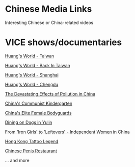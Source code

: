 # Chinese Media Links

Interesting Chinese or China-related videos

# VICE shows/documentaries

[Huang's World - Taiwan](https://www.youtube.com/watch?v=A-DATjPnJvk&list=PLnPDn1Lb79JEb7YK2N7WGItv1jVDd9u_8&index=5)

[Huang's World - Back In Taiwan](https://www.youtube.com/watch?v=ZJDqYWrWHCo&list=PLnPDn1Lb79JEb7YK2N7WGItv1jVDd9u_8&index=11)

[Huang's World - Shanghai](https://www.youtube.com/watch?v=FYFmWCJDV50&index=13&list=PLnPDn1Lb79JEvKZ42CFMsV-DUuUCsx1R_)

[Huang's World - Chengdu](https://www.youtube.com/watch?v=1bfL3QE2BpI&index=19&list=PLnPDn1Lb79JEvKZ42CFMsV-DUuUCsx1R_)

[The Devastating Effects of Pollution in China](https://www.youtube.com/watch?v=q4DtOhe2LfQ)

[China's Communist Kindergarten](https://www.youtube.com/watch?v=zKfsx8xGef8)

[China's Elite Female Bodyguards](https://www.youtube.com/watch?v=i0o7lajjzBg)

[Dining on Dogs in Yulin](https://www.youtube.com/watch?v=YfaZeIxHFUM)

[From 'Iron Girls' to 'Leftovers' - Independent Women in China](https://www.youtube.com/watch?v=QarOjjKfseo)

[Hong Kong Tattoo Legend](https://www.youtube.com/watch?v=w-I6JsL54uc)

[Chinese Penis Restaurant](https://www.youtube.com/watch?v=isqOzB0OtOw)

... and more
